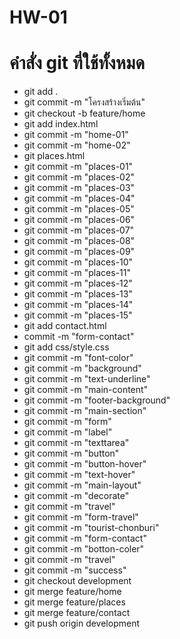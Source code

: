 # HW-01
# คำสั่ง git ที่ใช้ทั้งหมด
- git add .
- git commit -m "โครงสร้างเริ่มต้น"
- git checkout -b feature/home
- git add index.html
- git commit -m "home-01"
- git commit -m "home-02"
- git places.html
- git commit -m "places-01"
- git commit -m "places-02"
- git commit -m "places-03"
- git commit -m "places-04"
- git commit -m "places-05"
- git commit -m "places-06"
- git commit -m "places-07"
- git commit -m "places-08"
- git commit -m "places-09"
- git commit -m "places-10"
- git commit -m "places-11"
- git commit -m "places-12"
- git commit -m "places-13"
- git commit -m "places-14"
- git commit -m "places-15"
- git add contact.html
- commit -m "form-contact"
- git add css/style.css
- git commit -m "font-color"
- git commit -m "background"
- git commit -m "text-underline"
- git commit -m "main-content" 
- git commit -m "footer-background"
- git commit -m "main-section" 
- git commit -m "form" 
- git commit -m "label"
- git commit -m "texttarea"
- git commit -m "button"
- git commit -m "button-hover"
- git commit -m "text-hover" 
- git commit -m "main-layout"
- git commit -m "decorate"
- git commit -m "travel"
- git commit -m "form-travel"
- git commit -m "tourist-chonburi"
- git commit -m "form-contact"
- git commit -m "botton-coler"
- git commit -m "travel"
- git commit -m "success"
- git checkout development
- git merge feature/home
- git merge feature/places
- git merge feature/contact
- git push origin development